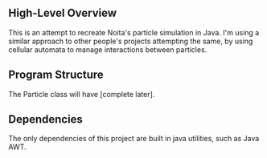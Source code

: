 ## High-Level Overview

This is an attempt to recreate Noita's particle simulation in Java. I'm using a similar approach to other people's projects attempting the same, by using cellular automata to manage interactions between particles.

## Program Structure

The Particle class will have [complete later].

## Dependencies

The only dependencies of this project are built in java utilities, such as Java AWT.
